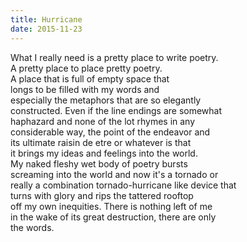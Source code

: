 ```yaml
---
title: Hurricane
date: 2015-11-23
---
```

What I really need is a pretty place to write poetry.  
A pretty place to place pretty poetry.  
A place that is full of empty space that  
longs to be filled with my words and  
especially the metaphors that are so elegantly  
constructed. Even if the line endings are somewhat  
haphazard and none of the lot rhymes in any  
considerable way, the point of the endeavor and  
its ultimate raisin de etre or whatever is that  
it brings my ideas and feelings into the world.  
My naked fleshy wet body of poetry bursts  
screaming into the world and now it's a tornado or  
really a combination tornado-hurricane like device that  
turns with glory and rips the tattered rooftop  
off my own inequities. There is nothing left of me  
in the wake of its great destruction, there are only  
the words.